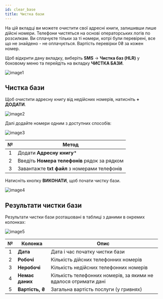 ```yaml
---
id: clear_base
title: Чистка бази
---
```


На цій вкладці ви можете очистити свої адресні книги, залишивши лише дійсні номери. Телефони чистяться на основі операторських логів по розсилкам. Ви сплачуєте тільки за ті номери, котрі були перевірені, все що не знайдено - не оплачується. Вартість перевірки 0₴ за кожен номер.

Щоб відкрити дану вкладку, виберіть **SMS** → **Чистка баз (HLR)** у боковому меню та перейдіть на вкладку **ЧИСТКА БАЗИ**.

![image1](/img/uk/client_hlr_clear_base/image1.png)

## Чистка бази

Щоб очистити адресну книгу від недійсних номерів, натисніть **+ ДОДАТИ**.

![image2](/img/uk/client_hlr_clear_base/image2.png)

Далі додайте номери одним з доступних способів:

![image3](/img/uk/client_hlr_clear_base/image3.png)

|  №  | Метод |
| :-: | ----- |
| 1 | Додати **Адресну книгу*** |
| 2 | Введіть **Номера телефонів** рядок за рядком |
| 3 | Завантажте **txt файл** з номерами телефонів |

Натисніть кнопку **ВИКОНАТИ**, щоб почати чистку бази.

![image4](/img/uk/client_hlr_clear_base/image4.png)

## Результати чистки бази

Результати чистки бази розташовані в таблиці з даними в окремих колонках:

![image5](/img/uk/client_hlr_clear_base/image5.png)

|  №  | Колонка | Опис |
| :-: | ------- | ---- |
| 1 | **Дата** | Дата і час початку чистки бази |
| 2 | **Робочі** | Кількість дійсних телефонних номерів |
| 3 | **Неробочі** | Кількість недійсних телефонних номерів |
| 4 | **Немає даних** | Кількість телефонних номерів, за якими не вдалося отримати дані |
| 5 | **Вартість, ₴** | Загальна вартість послуги (у гривнях) |
